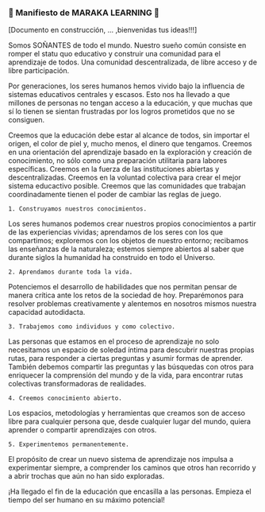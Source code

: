 ### :pencil: Manifiesto de MARAKA LEARNING :pencil:

[Documento en construcción, ... ,bienvenidas tus ideas!!!]

Somos SOÑANTES de todo el mundo. Nuestro sueño común consiste en romper el statu quo educativo y construir una comunidad para el aprendizaje de todos. Una comunidad descentralizada, de libre acceso y de libre participación.

Por generaciones, los seres humanos hemos vivido bajo la influencia de sistemas educativos centrales y escasos. Esto nos ha llevado a que millones de personas no tengan acceso a la educación, y que muchas que sí lo tienen se sientan frustradas por los logros prometidos que no se consiguen.

Creemos que la educación debe estar al alcance de todos, sin importar el origen, el color de piel y, mucho menos, el dinero que tengamos. Creemos en una orientación del aprendizaje basado en la exploración y creación de conocimiento, no sólo como una preparación utilitaria para labores específicas. Creemos en la fuerza de las instituciones abiertas y descentralizadas. Creemos en la voluntad colectiva para crear el mejor sistema educactivo posible. Creemos que las comunidades que trabajan coordinadamente tienen el poder de cambiar las reglas de juego.

    1. Construyamos nuestros conocimientos.
Los seres humanos podemos crear nuestros propios conocimientos a partir de las experiencias vividas; 	aprendamos de los seres con los que compartimos; exploremos con los objetos de nuestro entorno; recibamos las enseñanzas de la naturaleza; estemos siempre abiertos al saber que durante siglos la humanidad ha construido en todo el Universo. 
    
    2. Aprendamos durante toda la vida. 
Potenciemos el desarrollo de habilidades que nos permitan pensar de manera crítica ante los retos de la sociedad de hoy. Preparémonos para resolver problemas creativamente y alentemos en nosotros mismos nuestra capacidad autodidacta.
    
    3. Trabajemos como individuos y como colectivo. 
Las personas que estamos en el proceso de aprendizaje no solo necesitamos un espacio de soledad íntima para descubrir nuestras propias rutas, para responder a ciertas preguntas y asumir formas de aprender. También  debemos compartir las preguntas y las búsquedas con otros para enriquecer la comprensión del mundo y de la vida, para encontrar rutas colectivas transformadoras de realidades.
    
    4. Creemos conocimiento abierto. 
Los espacios, metodologías y herramientas que creamos son de acceso libre para cualquier persona que, desde cualquier lugar del mundo, quiera aprender o compartir aprendizajes con otros.
    
    5. Experimentemos permanentemente. 
El propósito de crear un nuevo sistema de aprendizaje nos impulsa a experimentar siempre, a comprender los caminos que otros han recorrido y a abrir trochas que aún no han sido exploradas.

¡Ha llegado el fin de la educación que encasilla a las personas. Empieza el tiempo del ser humano en su máximo potencial!

